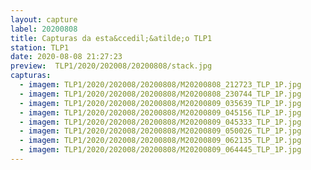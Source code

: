 ```yaml
---
layout: capture
label: 20200808
title: Capturas da esta&ccedil;&atilde;o TLP1
station: TLP1
date: 2020-08-08 21:27:23
preview:  TLP1/2020/202008/20200808/stack.jpg
capturas:
  - imagem: TLP1/2020/202008/20200808/M20200808_212723_TLP_1P.jpg
  - imagem: TLP1/2020/202008/20200808/M20200808_230744_TLP_1P.jpg
  - imagem: TLP1/2020/202008/20200808/M20200809_035639_TLP_1P.jpg
  - imagem: TLP1/2020/202008/20200808/M20200809_045156_TLP_1P.jpg
  - imagem: TLP1/2020/202008/20200808/M20200809_045333_TLP_1P.jpg
  - imagem: TLP1/2020/202008/20200808/M20200809_050026_TLP_1P.jpg
  - imagem: TLP1/2020/202008/20200808/M20200809_062135_TLP_1P.jpg
  - imagem: TLP1/2020/202008/20200808/M20200809_064445_TLP_1P.jpg
---
```

